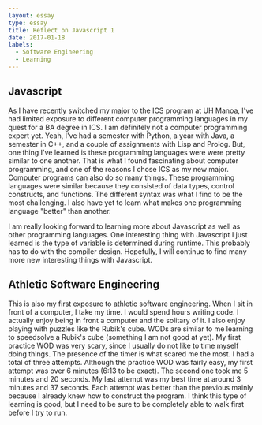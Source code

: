 ```yaml
---
layout: essay
type: essay
title: Reflect on Javascript 1
date: 2017-01-18
labels:
  - Software Engineering
  - Learning
---
```


## Javascript

As I have recently switched my major to the ICS program at UH Manoa, I've had limited exposure to different computer programming languages in my quest for a BA degree in ICS.  I am definitely not a computer programming expert yet.  Yeah, I've had a semester with Python, a year with Java, a semester in C++, and a couple of assignments with Lisp and Prolog.  But, one thing I've learned is these programming languages were were pretty similar to one another.  That is what I found fascinating about computer programming, and one of the reasons I chose ICS as my new major.  Computer programs can also do so many things.  These programming languages were similar because they consisted of data types, control constructs, and functions.  The different syntax was what I find to be the most challenging.  I also have yet to learn what makes one programming language "better" than another.

I am really looking forward to learning more about Javascript as well as other programming languages.  One interesting thing with Javascript I just learned is the type of variable is determined during runtime.  This probably has to do with the compiler design.  Hopefully, I will continue to find many more new interesting things with Javascript.  

## Athletic Software Engineering

This is also my first exposure to athletic software engineering.  When I sit in front of a computer, I take my time.  I would spend hours writing code.  I actually enjoy being in front a computer and the solitary of it.  I also enjoy playing with puzzles like the Rubik's cube.  WODs are similar to me learning to speedsolve a Rubik's cube (something I am not good at yet).  My first practice WOD was very scary, since I usually do not like to time myself doing things.  The presence of the timer is what scared me the most.  I had a total of three attempts.  Although the practice WOD was fairly easy, my first attempt was over 6 minutes (6:13 to be exact).  The second one took me 5 minutes and 20 seconds.  My last attempt was my best time at around 3 minutes and 37 seconds.  Each attempt was better than the previous mainly because I already knew how to construct the program.  I think this type of learning is good, but I need to be sure to be completely able to walk first before I try to run.  

